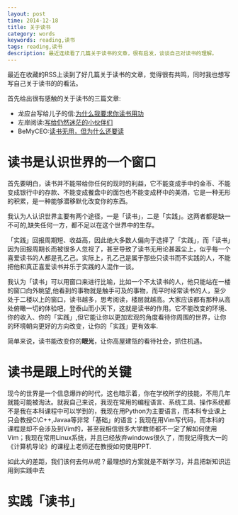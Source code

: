 ```yaml
---
layout: post
time: 2014-12-18
title: 关于读书
category: words
keywords: reading,读书
tags: reading,读书
description: 最近连续看了几篇关于读书的文章，很有启发，谈谈自己对读书的理解。
---
```


最近在收藏的RSS上读到了好几篇关于读书的文章，觉得很有共鸣，同时我也想写写自己关于读书的的看法。

首先给出很有感触的关于读书的三篇文章:

- 龙应台写给儿子的信:[为什么我要求你读书用功](http://note.youdao.com/share/?id=fe00a762b38850f68a8d36b336834e23&type=note)
- 左岸阅读:[写给仍然迷茫的小伙伴们](http://www.zreading.cn/archives/4670.html)
- BeMyCEO:[读书无用，但为什么还要读](http://bemyceo.com/201412/1533.html)

# 读书是认识世界的一个窗口

首先要明白，读书并不能带给你任何的现时的利益，它不能变成手中的金币、不能变成银行中的存款、不能变成餐盘中的面包也不能变成杯中的美酒，它是一种无形的积累，是一种能够潜移默化改变你的东西。

我认为人认识世界主要有两个途径，一是「读书」，二是「实践」。这两者都是缺一不可的,缺失任何一方，都不足以在这个世界中的生存。

「实践」回报周期短、收益高，因此绝大多数人偏向于选择了「实践」，而「读书」因为回报周期长而被很多人忽视了，甚至导致了读书无用论甚嚣尘上，似乎每一个喜爱读书的人都是孔乙己。实际上，孔乙己是属于那些只读书而不实践的人，不能把他和真正喜爱读书并乐于实践的人混作一谈。

我认为「读书」可以用窗口来进行比喻，比如一个不太读书的人，他只能站在一楼的窗口向外眺望,他看到的事物就是触手可及的事物，而平时经常读书的人，至少处于二楼以上的窗口，读书越多，思考阅读，楼层就越高。大家应该都有那种从高处俯瞰一切的体验吧，登泰山而小天下，这就是读书的作用。它不能改变的环境、你的收入、你的「实践」,但它能让你以更加宏观的角度看待你周围的世界，让你的环境朝向更好的方向改变，让你的「实践」更有效率.

简单来说，读书能改变你的**眼光**，让你高屋建瓴的看待社会，抓住机遇。


# 读书是跟上时代的关键

现今的世界是一个信息爆炸的时代，这也暗示着，你在学校所学的技能，不用几年就能可能被淘汰。就我自己来说，我现在常用的编程语言、系统工具、操作系统都不是我在本科课程中可以学到的，我现在用Python为主要语言，而本科专业课上只会教授C\C++,Javaa等非常「基础」的语言；我现在用Vim写代码，而本科的课程是却不会涉及到Vim的，甚至我相信很多大学教师都不一定了解如何使用Vim；我现在常用Linux系统，并且已经放弃windows很久了，而我记得我大一的《计算机导论》的课程上老师还在教授如何使用PPT.

如此大的差距，我们该何去何从呢？最理想的方案就是不断学习，并且把新知识运用到实践中去




# 实践「读书」

